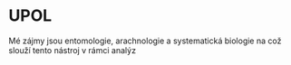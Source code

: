 # UPOL
Mé zájmy jsou entomologie, arachnologie a systematická biologie na což slouží tento nástroj v rámci analýz
